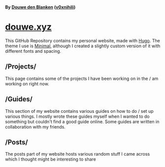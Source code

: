 **By [Douwe den Blanken](https://nl.linkedin.com/in/douwedenblanken) ([v0xnihili](https://github.com/V0XNIHILI/))**

# [douwe.xyz](https://douwe.xyz/)

This GitHub Repository contains my personal website, made with [Hugo](https://gohugo.io/). The theme I use is [Minimal](https://themes.gohugo.io/minimal/), although I created a slightly custom version of it with different fonts and spacing.

## /Projects/

This page contains some of the projects I have been working on in the / am working on right now.

## /Guides/

This section of my website contains various guides on how to do / set up various things. I mostly wrote these guides myself when I wanted to do something but couldn't find a good guide online. Some guides are written in collaboration with my friends.

## /Posts/

The posts part of my website hosts various random stuff I came across which I thought might be interesting to share